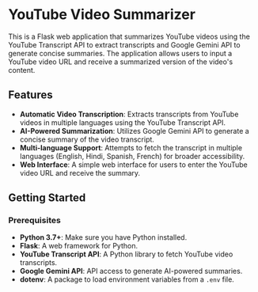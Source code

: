 # YouTube Video Summarizer

This is a Flask web application that summarizes YouTube videos using the YouTube Transcript API to extract transcripts and Google Gemini API to generate concise summaries. The application allows users to input a YouTube video URL and receive a summarized version of the video's content.

## Features

- **Automatic Video Transcription**: Extracts transcripts from YouTube videos in multiple languages using the YouTube Transcript API.
- **AI-Powered Summarization**: Utilizes Google Gemini API to generate a concise summary of the video transcript.
- **Multi-language Support**: Attempts to fetch the transcript in multiple languages (English, Hindi, Spanish, French) for broader accessibility.
- **Web Interface**: A simple web interface for users to enter the YouTube video URL and receive the summary.

## Getting Started

### Prerequisites

- **Python 3.7+**: Make sure you have Python installed.
- **Flask**: A web framework for Python.
- **YouTube Transcript API**: A Python library to fetch YouTube video transcripts.
- **Google Gemini API**: API access to generate AI-powered summaries.
- **dotenv**: A package to load environment variables from a `.env` file.
